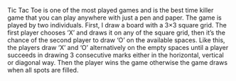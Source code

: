 Tic Tac Toe is one of the most played games and is the best time killer game that you can play anywhere with just a pen and paper.  The game is played by two individuals. First, I draw a board with a 3×3 square grid. The first player chooses ‘X’ and draws it on any of the square grid, then it’s the chance of the second player to draw ‘O’ on the available spaces. Like this, the players draw ‘X’ and ‘O’ alternatively on the empty spaces until a player succeeds in drawing 3 consecutive marks either in the horizontal, vertical or diagonal way. Then the player wins the game otherwise the game draws when all spots are filled.
